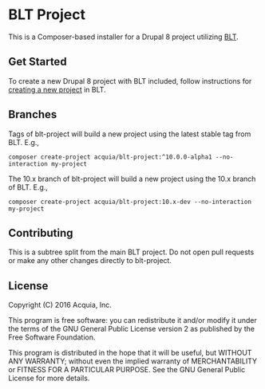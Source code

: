 # BLT Project

This is a Composer-based installer for a Drupal 8 project utilizing [BLT](https://github.com/acquia/blt).

## Get Started

To create a new Drupal 8 project with BLT included, follow instructions for [creating a new project](http://blt.readthedocs.io/en/stable/INSTALL/#creating-a-new-project-with-blt) in BLT.

## Branches

Tags of blt-project will build a new project using the latest stable tag from BLT. E.g.,

`composer create-project acquia/blt-project:^10.0.0-alpha1 --no-interaction my-project`

The 10.x branch of blt-project will build a new project using the 10.x branch of BLT. E.g.,

`composer create-project acquia/blt-project:10.x-dev --no-interaction my-project`

## Contributing

This is a subtree split from the main BLT project. Do not open pull requests or make any other changes directly to blt-project.

## License

Copyright (C) 2016 Acquia, Inc.

This program is free software: you can redistribute it and/or modify it under the terms of the GNU General Public License version 2 as published by the Free Software Foundation.

This program is distributed in the hope that it will be useful, but WITHOUT ANY WARRANTY; without even the implied warranty of MERCHANTABILITY or FITNESS FOR A PARTICULAR PURPOSE.  See the GNU General Public License for more details.
